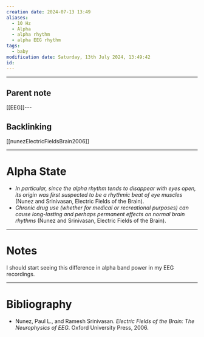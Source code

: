 ```yaml
---
creation date: 2024-07-13 13:49
aliases:
  - 10 Hz
  - Alpha
  - alpha rhythm
  - alpha EEG rhythm
tags:
  - baby
modification date: Saturday, 13th July 2024, 13:49:42
id:
---
```

--- 
## Parent note
[[EEG]]---
## Backlinking
[[nunezElectricFieldsBrain2006]]

---
# Alpha State
+ *In particular, since the alpha rhythm tends to disappear with eyes open, its origin was first suspected to be a rhythmic beat of eye muscles* (Nunez and Srinivasan, Electric Fields of the Brain).
+ *Chronic drug use (whether for medical or recreational purposes) can cause long-lasting and perhaps permanent effects on normal brain rhythms* (Nunez and Srinivasan, Electric Fields of the Brain).

---
# Notes
I should start seeing this difference in alpha band power in my EEG recordings.

---
# Bibliography
+ Nunez, Paul L., and Ramesh Srinivasan. _Electric Fields of the Brain: The Neurophysics of EEG_. Oxford University Press, 2006.